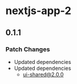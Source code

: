 # nextjs-app-2

## 0.1.1

### Patch Changes

- Updated dependencies
- Updated dependencies
  - ui-shared@2.0.0
